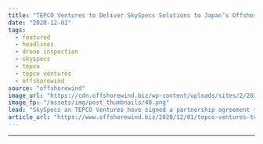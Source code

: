 ```yaml
---
title: "TEPCO Ventures to Deliver SkySpecs Solutions to Japan’s Offshore Wind Market"
date: "2020-12-01"
tags: 
  - featured
  - headlines
  - drone inspection
  - skyspecs
  - tepco
  - tepco ventures
  - offshorewind
source: "offshorewind"
image_url: "https://cdn.offshorewind.biz/wp-content/uploads/sites/2/2020/12/01124002/skyspecs_automated_inspection_cropped.png"
image_fp: "/assets/img/post_thumbnails/40.png"
lead: "SkySpecs an TEPCO Ventures have signed a partnership agreement to deliver SkySpecs&#8217; solutions to"
article_url: "https://www.offshorewind.biz/2020/12/01/tepco-ventures-to-deliver-skyspecs-solutions-to-japans-offshore-wind-market/"
---
```


---
